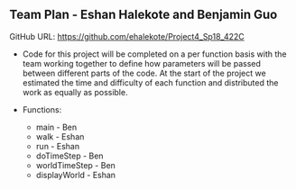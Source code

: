 ## Team Plan - Eshan Halekote and Benjamin Guo

GitHub URL: https://github.com/ehalekote/Project4_Sp18_422C

- Code for this project will be completed on a per function basis with the team working together to define how parameters will be passed between different parts of the code. At the start of the project we estimated the time and difficulty of each function and distributed the work as equally as possible.

- Functions:
  - main - Ben
  - walk - Eshan
  - run - Eshan
  - doTimeStep - Ben
  - worldTimeStep - Ben
  - displayWorld - Eshan
